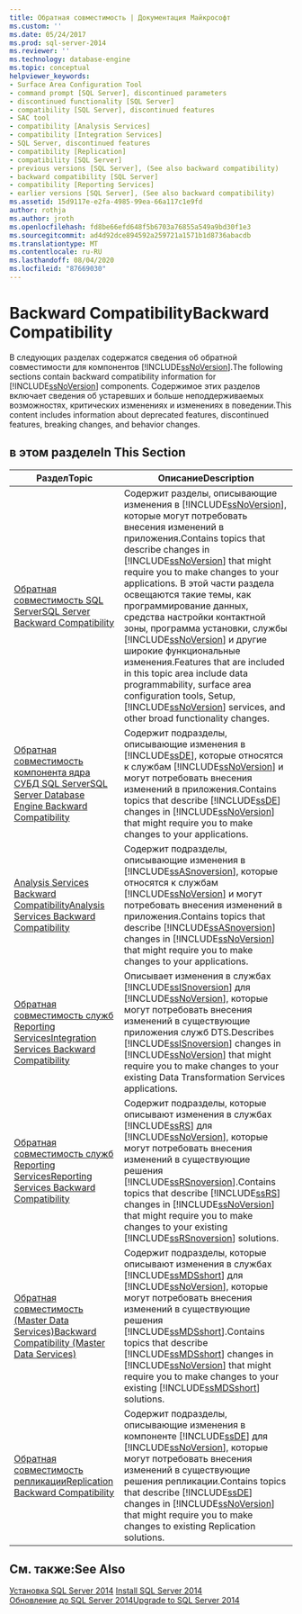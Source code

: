 ```yaml
---
title: Обратная совместимость | Документация Майкрософт
ms.custom: ''
ms.date: 05/24/2017
ms.prod: sql-server-2014
ms.reviewer: ''
ms.technology: database-engine
ms.topic: conceptual
helpviewer_keywords:
- Surface Area Configuration Tool
- command prompt [SQL Server], discontinued parameters
- discontinued functionality [SQL Server]
- compatibility [SQL Server], discontinued features
- SAC tool
- compatibility [Analysis Services]
- compatibility [Integration Services]
- SQL Server, discontinued features
- compatibility [Replication]
- compatibility [SQL Server]
- previous versions [SQL Server], (See also backward compatibility)
- backward compatibility [SQL Server]
- compatibility [Reporting Services]
- earlier versions [SQL Server], (See also backward compatibility)
ms.assetid: 15d9117e-e2fa-4985-99ea-66a117c1e9fd
author: rothja
ms.author: jroth
ms.openlocfilehash: fd8be66efd648f5b6703a76855a549a9bd30f1e3
ms.sourcegitcommit: ad4d92dce894592a259721a1571b1d8736abacdb
ms.translationtype: MT
ms.contentlocale: ru-RU
ms.lasthandoff: 08/04/2020
ms.locfileid: "87669030"
---
```

# <a name="backward-compatibility"></a><span data-ttu-id="70492-102">Backward Compatibility</span><span class="sxs-lookup"><span data-stu-id="70492-102">Backward Compatibility</span></span>
  <span data-ttu-id="70492-103">В следующих разделах содержатся сведения об обратной совместимости для компонентов [!INCLUDE[ssNoVersion](../includes/ssnoversion-md.md)].</span><span class="sxs-lookup"><span data-stu-id="70492-103">The following sections contain backward compatibility information for [!INCLUDE[ssNoVersion](../includes/ssnoversion-md.md)] components.</span></span> <span data-ttu-id="70492-104">Содержимое этих разделов включает сведения об устаревших и больше неподдерживаемых возможностях, критических изменениях и изменениях в поведении.</span><span class="sxs-lookup"><span data-stu-id="70492-104">This content includes information about deprecated features, discontinued features, breaking changes, and behavior changes.</span></span>  
  
## <a name="in-this-section"></a><span data-ttu-id="70492-105">в этом разделе</span><span class="sxs-lookup"><span data-stu-id="70492-105">In This Section</span></span>  
  
|<span data-ttu-id="70492-106">Раздел</span><span class="sxs-lookup"><span data-stu-id="70492-106">Topic</span></span>|<span data-ttu-id="70492-107">Описание</span><span class="sxs-lookup"><span data-stu-id="70492-107">Description</span></span>|  
|-----------|-----------------|  
|[<span data-ttu-id="70492-108">Обратная совместимость SQL Server</span><span class="sxs-lookup"><span data-stu-id="70492-108">SQL Server Backward Compatibility</span></span>](../../2014/getting-started/sql-server-backward-compatibility.md)|<span data-ttu-id="70492-109">Содержит разделы, описывающие изменения в [!INCLUDE[ssNoVersion](../includes/ssnoversion-md.md)], которые могут потребовать внесения изменений в приложения.</span><span class="sxs-lookup"><span data-stu-id="70492-109">Contains topics that describe changes in [!INCLUDE[ssNoVersion](../includes/ssnoversion-md.md)] that might require you to make changes to your applications.</span></span> <span data-ttu-id="70492-110">В этой части раздела освещаются такие темы, как программирование данных, средства настройки контактной зоны, программа установки, службы [!INCLUDE[ssNoVersion](../includes/ssnoversion-md.md)] и другие широкие функциональные изменения.</span><span class="sxs-lookup"><span data-stu-id="70492-110">Features that are included in this topic area include data programmability, surface area configuration tools, Setup, [!INCLUDE[ssNoVersion](../includes/ssnoversion-md.md)] services, and other broad functionality changes.</span></span>|  
|[<span data-ttu-id="70492-111">Обратная совместимость компонента ядра СУБД SQL Server</span><span class="sxs-lookup"><span data-stu-id="70492-111">SQL Server Database Engine Backward Compatibility</span></span>](../database-engine/sql-server-database-engine-backward-compatibility.md)|<span data-ttu-id="70492-112">Содержит подразделы, описывающие изменения в [!INCLUDE[ssDE](../includes/ssde-md.md)], которые относятся к службам [!INCLUDE[ssNoVersion](../includes/ssnoversion-md.md)] и могут потребовать внесения изменений в приложения.</span><span class="sxs-lookup"><span data-stu-id="70492-112">Contains topics that describe [!INCLUDE[ssDE](../includes/ssde-md.md)] changes in [!INCLUDE[ssNoVersion](../includes/ssnoversion-md.md)] that might require you to make changes to your applications.</span></span>|  
|[<span data-ttu-id="70492-113">Analysis Services Backward Compatibility</span><span class="sxs-lookup"><span data-stu-id="70492-113">Analysis Services Backward Compatibility</span></span>](../../2014/analysis-services/analysis-services-backward-compatibility.md)|<span data-ttu-id="70492-114">Содержит подразделы, описывающие изменения в [!INCLUDE[ssASnoversion](../includes/ssasnoversion-md.md)], которые относятся к службам [!INCLUDE[ssNoVersion](../includes/ssnoversion-md.md)] и могут потребовать внесения изменений в приложения.</span><span class="sxs-lookup"><span data-stu-id="70492-114">Contains topics that describe [!INCLUDE[ssASnoversion](../includes/ssasnoversion-md.md)] changes in [!INCLUDE[ssNoVersion](../includes/ssnoversion-md.md)] that might require you to make changes to your applications.</span></span>|  
|[<span data-ttu-id="70492-115">Обратная совместимость служб Reporting Services</span><span class="sxs-lookup"><span data-stu-id="70492-115">Integration Services Backward Compatibility</span></span>](../integration-services/integration-services-backward-compatibility.md)|<span data-ttu-id="70492-116">Описывает изменения в службах [!INCLUDE[ssISnoversion](../includes/ssisnoversion-md.md)] для [!INCLUDE[ssNoVersion](../includes/ssnoversion-md.md)], которые могут потребовать внесения изменений в существующие приложения служб DTS.</span><span class="sxs-lookup"><span data-stu-id="70492-116">Describes [!INCLUDE[ssISnoversion](../includes/ssisnoversion-md.md)] changes in [!INCLUDE[ssNoVersion](../includes/ssnoversion-md.md)] that might require you to make changes to your existing Data Transformation Services applications.</span></span>|  
|[<span data-ttu-id="70492-117">Обратная совместимость служб Reporting Services</span><span class="sxs-lookup"><span data-stu-id="70492-117">Reporting Services Backward Compatibility</span></span>](../reporting-services/reporting-services-backward-compatibility.md)|<span data-ttu-id="70492-118">Содержит подразделы, которые описывают изменения в службах [!INCLUDE[ssRS](../includes/ssrs.md)] для [!INCLUDE[ssNoVersion](../includes/ssnoversion-md.md)], которые могут потребовать внесения изменений в существующие решения [!INCLUDE[ssRSnoversion](../includes/ssrsnoversion-md.md)].</span><span class="sxs-lookup"><span data-stu-id="70492-118">Contains topics that describe [!INCLUDE[ssRS](../includes/ssrs.md)] changes in [!INCLUDE[ssNoVersion](../includes/ssnoversion-md.md)] that might require you to make changes to your existing [!INCLUDE[ssRSnoversion](../includes/ssrsnoversion-md.md)] solutions.</span></span>|  
|[<span data-ttu-id="70492-119">Обратная совместимость &#40;Master Data Services&#41;</span><span class="sxs-lookup"><span data-stu-id="70492-119">Backward Compatibility &#40;Master Data Services&#41;</span></span>](../master-data-services/backward-compatibility-master-data-services.md)|<span data-ttu-id="70492-120">Содержит подразделы, которые описывают изменения в службах [!INCLUDE[ssMDSshort](../includes/ssmdsshort-md.md)] для [!INCLUDE[ssNoVersion](../includes/ssnoversion-md.md)], которые могут потребовать внесения изменений в существующие решения [!INCLUDE[ssMDSshort](../includes/ssmdsshort-md.md)].</span><span class="sxs-lookup"><span data-stu-id="70492-120">Contains topics that describe [!INCLUDE[ssMDSshort](../includes/ssmdsshort-md.md)] changes in [!INCLUDE[ssNoVersion](../includes/ssnoversion-md.md)] that might require you to make changes to your existing [!INCLUDE[ssMDSshort](../includes/ssmdsshort-md.md)] solutions.</span></span>|  
|[<span data-ttu-id="70492-121">Обратная совместимость репликации</span><span class="sxs-lookup"><span data-stu-id="70492-121">Replication Backward Compatibility</span></span>](../../2014/relational-databases/replication/replication-backward-compatibility.md)|<span data-ttu-id="70492-122">Содержит подразделы, описывающие изменения в компоненте [!INCLUDE[ssDE](../includes/ssde-md.md)] для [!INCLUDE[ssNoVersion](../includes/ssnoversion-md.md)], которые могут потребовать внесения изменений в существующие решения репликации.</span><span class="sxs-lookup"><span data-stu-id="70492-122">Contains topics that describe [!INCLUDE[ssDE](../includes/ssde-md.md)] changes in [!INCLUDE[ssNoVersion](../includes/ssnoversion-md.md)] that might require you to make changes to existing Replication solutions.</span></span>|  
  
## <a name="see-also"></a><span data-ttu-id="70492-123">См. также:</span><span class="sxs-lookup"><span data-stu-id="70492-123">See Also</span></span>  
 <span data-ttu-id="70492-124">[Установка SQL Server 2014](../database-engine/install-windows/install-sql-server.md) </span><span class="sxs-lookup"><span data-stu-id="70492-124">[Install SQL Server 2014](../database-engine/install-windows/install-sql-server.md) </span></span>  
 [<span data-ttu-id="70492-125">Обновление до SQL Server 2014</span><span class="sxs-lookup"><span data-stu-id="70492-125">Upgrade to SQL Server 2014</span></span>](../database-engine/install-windows/upgrade-sql-server.md)  
  
  

